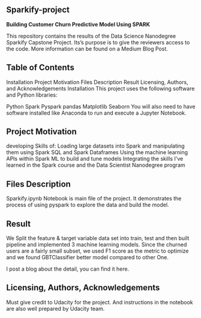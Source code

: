 ## Sparkify-project

**Building Customer Churn Predictive Model Using SPARK**

This repository contains the results of the Data Science Nanodegree Sparkify Capstone Project. Its’s purpose is to give the reviewers access to the code. More information can be found on a Medium Blog Post.

## Table of Contents
Installation
Project Motivation
Files Description
Result
Licensing, Authors, and Acknowledgements
Installation
This project uses the following software and Python libraries:

Python
Spark
Pyspark
pandas
Matplotlib
Seaborn
You will also need to have software installed like Anaconda to run and execute a Jupyter Notebook.

## Project Motivation
developing Skills of:
Loading large datasets into Spark and manipulating them using Spark SQL and Spark Dataframes
Using the machine learning APIs within Spark ML to build and tune models
Integrating the skills I've learned in the Spark course and the Data Scientist Nanodegree program
## Files Description
Sparkify.ipynb Notebook is main file of the project.
It demonstrates the process of using pyspark to explore the data and build the model.
## Result
We Split the feature & target variable data set into train, test and then built pipeline and implemented 3 machine learning models. Since the churned users are a fairly small subset, we used F1 score as the metric to optimize and we found GBTClassifier better model compared to other One.

I post a blog about the detail, you can find it here.

## Licensing, Authors, Acknowledgements
Must give credit to Udacity for the project. And instructions in the notebook are also well prepared by Udacity team.

